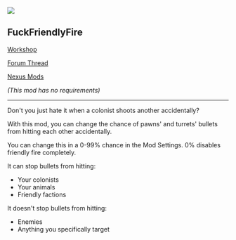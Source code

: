 ![](https://raw.githubusercontent.com/WilliamVenner/RimWorld-NoFriendlyFire/master/About/Preview.png)

## FuckFriendlyFire

[Workshop](http://steamcommunity.com/sharedfiles/filedetails/?id=1013648397)

[Forum Thread](https://ludeon.com/forums/index.php?topic=34414)

[Nexus Mods](http://www.nexusmods.com/rimworld/mods/197/)

_(This mod has no requirements)_

----

Don't you just hate it when a colonist shoots another accidentally?

With this mod, you can change the chance of pawns' and turrets' bullets from hitting each other accidentally.

You can change this in a 0-99% chance in the Mod Settings. 0% disables friendly fire completely.

It can stop bullets from hitting:

* Your colonists
* Your animals
* Friendly factions

It doesn't stop bullets from hitting:

* Enemies
* Anything you specifically target

